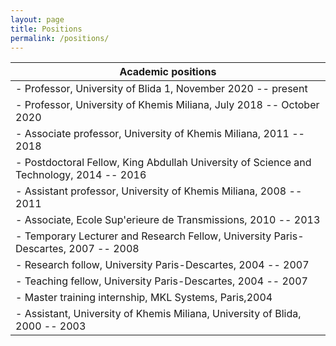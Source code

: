 ```yaml
---
layout: page
title: Positions
permalink: /positions/
---
```


|Academic positions| 
|----|
|- Professor, University of Blida 1, November 2020 -- present
|- Professor, University of Khemis Miliana, July 2018 -- October 2020
|- Associate professor, University of Khemis Miliana, 2011 -- 2018
|- Postdoctoral Fellow, King Abdullah University of Science and Technology, 2014 -- 2016
|- Assistant professor, University of Khemis Miliana, 2008 -- 2011
|- Associate, Ecole Sup\'erieure de Transmissions, 2010 -- 2013
|- Temporary Lecturer and Research Fellow, University Paris-Descartes, 2007 -- 2008
|- Research follow, University Paris-Descartes, 2004 -- 2007
|- Teaching fellow, University Paris-Descartes, 2004 -- 2007
|- Master training internship, MKL Systems, Paris,2004
|- Assistant, University of Khemis Miliana, University of Blida, 2000 -- 2003
